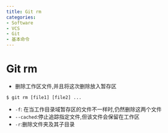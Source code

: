```yaml
---
title: Git rm
categories:
- Software
- VCS
- Git
- 基本命令
---
```

# Git rm

- 删除工作区文件,并且将这次删除放入暂存区

```shell
$ git rm [file1] [file2] ...
```

- `-f`: 在当工作目录域暂存区的文件不一样时,仍然删除这两个文件
- `--cached`:停止追踪指定文件,但该文件会保留在工作区
- `-r`:删除文件夹及其子目录


